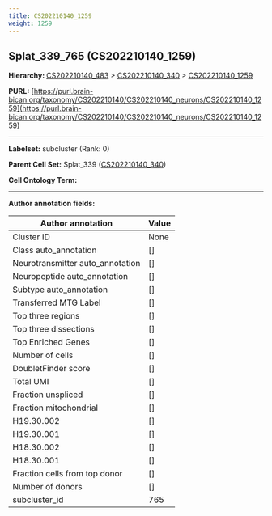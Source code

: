 ```yaml
---
title: CS202210140_1259
weight: 1259
---
```

## Splat_339_765 (CS202210140_1259)
<b>Hierarchy: </b>
[CS202210140_483](../CS202210140_483) >
[CS202210140_340](../CS202210140_340) >
[CS202210140_1259](../CS202210140_1259)

**PURL:** [https://purl.brain-bican.org/taxonomy/CS202210140/CS202210140_neurons/CS202210140_1259](https://purl.brain-bican.org/taxonomy/CS202210140/CS202210140_neurons/CS202210140_1259)

---


**Labelset:** subcluster (Rank: 0)

**Parent Cell Set:** Splat_339 ([CS202210140_340](../CS202210140_340))



**Cell Ontology Term:** 

[MARKER GENES.]: #


---

[TRANSFERRED ANNOTATIONS.]: #


[AUTHOR ANNOTATION FIELDS.]: #


**Author annotation fields:**

| Author annotation | Value |
|-------------------|-------|
|Cluster ID|None|
|Class auto_annotation|[]|
|Neurotransmitter auto_annotation|[]|
|Neuropeptide auto_annotation|[]|
|Subtype auto_annotation|[]|
|Transferred MTG Label|[]|
|Top three regions|[]|
|Top three dissections|[]|
|Top Enriched Genes|[]|
|Number of cells|[]|
|DoubletFinder score|[]|
|Total UMI|[]|
|Fraction unspliced|[]|
|Fraction mitochondrial|[]|
|H19.30.002|[]|
|H19.30.001|[]|
|H18.30.002|[]|
|H18.30.001|[]|
|Fraction cells from top donor|[]|
|Number of donors|[]|
|subcluster_id|765|
